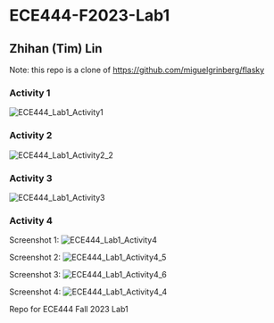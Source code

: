 # ECE444-F2023-Lab1
## Zhihan (Tim) Lin
Note: this repo is a clone of https://github.com/miguelgrinberg/flasky

### Activity 1
![ECE444_Lab1_Activity1](https://github.com/tl07172/ECE444-F2023-Lab1/assets/84355002/d2a85c66-b209-487d-9cee-6918003f6635)

### Activity 2
![ECE444_Lab1_Activity2_2](https://github.com/tl07172/ECE444-F2023-Lab1/assets/84355002/bc982a13-11e4-49a6-97d9-c770dcabdb33)

### Activity 3
![ECE444_Lab1_Activity3](https://github.com/tl07172/ECE444-F2023-Lab1/assets/84355002/f386b2e7-22f3-46a2-a4c8-ce93725b5294)

### Activity 4
Screenshot 1:
![ECE444_Lab1_Activity4](https://github.com/tl07172/ECE444-F2023-Lab1/assets/84355002/284d615f-55e9-43b0-8c30-668b1a0ab15c)

Screenshot 2:
![ECE444_Lab1_Activity4_5](https://github.com/tl07172/ECE444-F2023-Lab1/assets/84355002/1153ee78-1234-4ad5-9e07-7c91b88fae19)

Screenshot 3:
![ECE444_Lab1_Activity4_6](https://github.com/tl07172/ECE444-F2023-Lab1/assets/84355002/c1c30260-4c09-476d-a9bb-a72801e3c5bb)

Screenshot 4:
![ECE444_Lab1_Activity4_4](https://github.com/tl07172/ECE444-F2023-Lab1/assets/84355002/0237a6e1-c59c-40d1-96e9-022336ced250)


Repo for ECE444 Fall 2023 Lab1
